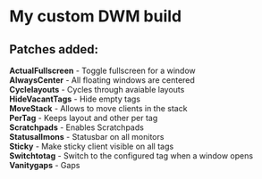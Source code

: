 # My custom DWM build

## Patches added:  

**ActualFullscreen** - Toggle fullscreen for a window  
**AlwaysCenter** - All floating windows are centered  
**Cyclelayouts** - Cycles through avaiable layouts  
**HideVacantTags** - Hide empty tags  
**MoveStack** - Allows to move clients in the stack  
**PerTag** - Keeps layout and other per tag  
**Scratchpads** - Enables Scratchpads  
**Statusallmons** - Statusbar on all monitors  
**Sticky** - Make sticky client visible on all tags  
**Switchtotag** - Switch to the configured tag when a window opens  
**Vanitygaps** - Gaps